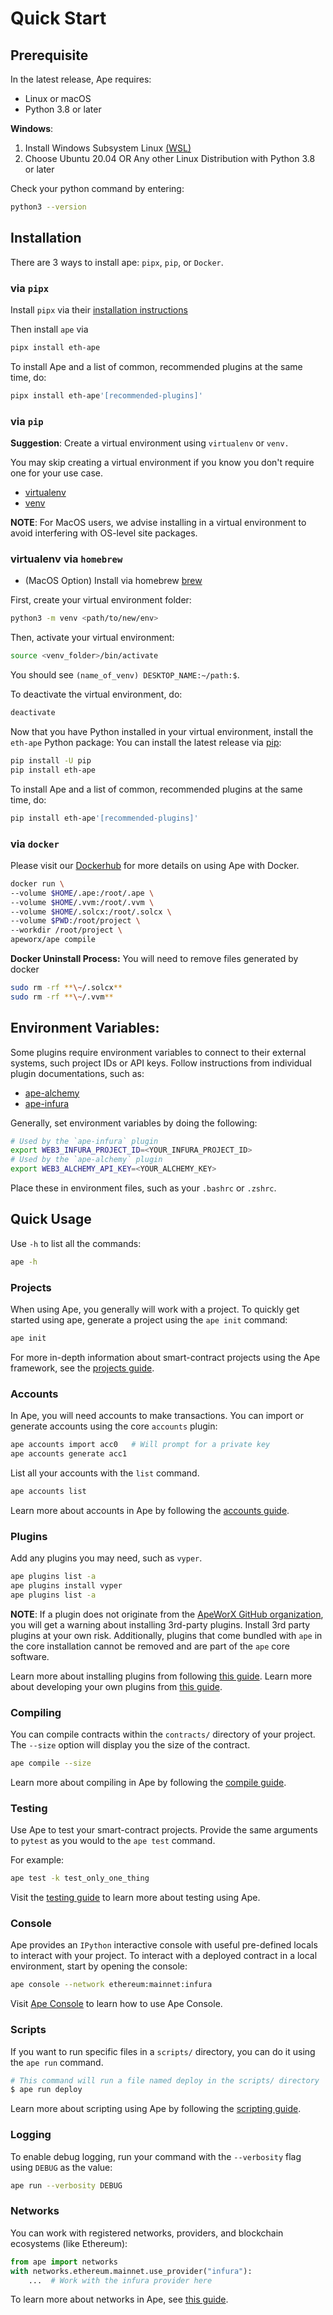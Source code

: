 # Quick Start

## Prerequisite

In the latest release, Ape requires:

- Linux or macOS
- Python 3.8 or later

**Windows**:

1.  Install Windows Subsystem Linux
    [(WSL)](https://docs.microsoft.com/en-us/windows/wsl/install)
2.  Choose Ubuntu 20.04 OR Any other Linux Distribution with Python
    3.8 or later

Check your python command by entering:

```bash
python3 --version
```

## Installation

There are 3 ways to install ape: `pipx`, `pip`, or `Docker`.

### via `pipx`

Install `pipx` via their [installation instructions](https://pypa.github.io/pipx/)

Then install `ape` via

```bash
pipx install eth-ape
```

To install Ape and a list of common, recommended plugins at the same time, do:

```bash
pipx install eth-ape'[recommended-plugins]'
```

### via `pip`

**Suggestion**: Create a virtual environment using `virtualenv` or `venv.`

You may skip creating a virtual environment if you know you don\'t require one for your use case.

- [virtualenv](https://pypi.org/project/virtualenv/)
- [venv](https://docs.python.org/3/library/venv.html)

**NOTE**: For MacOS users, we advise installing in a virtual environment to avoid interfering with OS-level site packages.

### virtualenv via `homebrew`

* (MacOS Option) Install via homebrew [brew](https://formulae.brew.sh/formula/virtualenv)

First, create your virtual environment folder:

```bash
python3 -m venv <path/to/new/env>
```

Then, activate your virtual environment:

```bash
source <venv_folder>/bin/activate
```

You should see `(name_of_venv) DESKTOP_NAME:~/path:$`.

To deactivate the virtual environment, do:

```bash
deactivate
```

Now that you have Python installed in your virtual environment, install the `eth-ape` Python package:
You can install the latest release via [pip](https://pypi.org/project/pip/):

```bash
pip install -U pip
pip install eth-ape
```

To install Ape and a list of common, recommended plugins at the same time, do:

```bash
pip install eth-ape'[recommended-plugins]'
```

### via `docker`

Please visit our [Dockerhub](https://hub.docker.com/repository/docker/apeworx/ape) for more details on using Ape with Docker.

```bash
docker run \
--volume $HOME/.ape:/root/.ape \
--volume $HOME/.vvm:/root/.vvm \
--volume $HOME/.solcx:/root/.solcx \
--volume $PWD:/root/project \
--workdir /root/project \
apeworx/ape compile
```

**Docker Uninstall Process:** You will need to remove files generated by docker

```bash
sudo rm -rf **\~/.solcx**
sudo rm -rf **\~/.vvm**
```

## Environment Variables:

Some plugins require environment variables to connect to their external systems, such project IDs or API keys.
Follow instructions from individual plugin documentations, such as:

* [ape-alchemy](https://github.com/ApeWorX/ape-alchemy/blob/main/README.md#quick-usage)
* [ape-infura](https://github.com/ApeWorX/ape-infura#readme)

Generally, set environment variables by doing the following:

```bash
# Used by the `ape-infura` plugin
export WEB3_INFURA_PROJECT_ID=<YOUR_INFURA_PROJECT_ID>
# Used by the `ape-alchemy` plugin
export WEB3_ALCHEMY_API_KEY=<YOUR_ALCHEMY_KEY>
```

Place these in environment files, such as your `.bashrc` or `.zshrc`.

## Quick Usage

Use `-h` to list all the commands:

```bash
ape -h
```

### Projects

When using Ape, you generally will work with a project.
To quickly get started using ape, generate a project using the `ape init` command:

```bash
ape init
```

For more in-depth information about smart-contract projects using the Ape framework, see the [projects guide](https://docs.apeworx.io/ape/stable/userguides/projects.html).

### Accounts

In Ape, you will need accounts to make transactions.
You can import or generate accounts using the core `accounts` plugin:

```bash
ape accounts import acc0   # Will prompt for a private key
ape accounts generate acc1
```

List all your accounts with the `list` command.

```bash
ape accounts list
```

Learn more about accounts in Ape by following the [accounts guide](https://docs.apeworx.io/ape/stable/userguides/accounts.html).

### Plugins

Add any plugins you may need, such as `vyper`.

```bash
ape plugins list -a
ape plugins install vyper
ape plugins list -a
```

**NOTE**: If a plugin does not originate from the [ApeWorX GitHub organization](https://github.com/ApeWorX?q=ape&type=all), you will get a warning about installing 3rd-party plugins.
Install 3rd party plugins at your own risk.
Additionally, plugins that come bundled with `ape` in the core installation cannot be removed and are part of the `ape` core software.

Learn more about installing plugins from following [this guide](https://docs.apeworx.io/ape/stable/userguides/installing_plugins.html).
Learn more about developing your own plugins from [this guide](https://docs.apeworx.io/ape/stable/userguides/projects.html).

### Compiling

You can compile contracts within the `contracts/` directory of your project.
The `--size` option will display you the size of the contract.

```bash
ape compile --size
```

Learn more about compiling in Ape by following the [compile guide](https://docs.apeworx.io/ape/stable/userguides/compile.html).

### Testing

Use Ape to test your smart-contract projects.
Provide the same arguments to `pytest` as you would to the `ape test` command.

For example:

```bash
ape test -k test_only_one_thing
```

Visit the [testing guide](https://docs.apeworx.io/ape/stable/userguides/testing.html) to learn more about testing using Ape.

### Console

Ape provides an `IPython` interactive console with useful pre-defined locals to interact with your project.
To interact with a deployed contract in a local environment, start by opening the console:

```bash
ape console --network ethereum:mainnet:infura
```

Visit [Ape Console](https://docs.apeworx.io/ape/stable/commands/console.html) to learn how to use Ape Console.

### Scripts

If you want to run specific files in a `scripts/` directory, you can do it using the `ape run` command.

```bash
# This command will run a file named deploy in the scripts/ directory
$ ape run deploy
```

Learn more about scripting using Ape by following the [scripting guide](https://docs.apeworx.io/ape/stable/userguides/scripts.html).

### Logging

To enable debug logging, run your command with the `--verbosity` flag using `DEBUG` as the value:

```bash
ape run --verbosity DEBUG
```

### Networks

You can work with registered networks, providers, and blockchain ecosystems (like Ethereum):

```python
from ape import networks
with networks.ethereum.mainnet.use_provider("infura"):
    ...  # Work with the infura provider here
```

To learn more about networks in Ape, see [this guide](https://docs.apeworx.io/ape/stable/commands/networks.html). 
